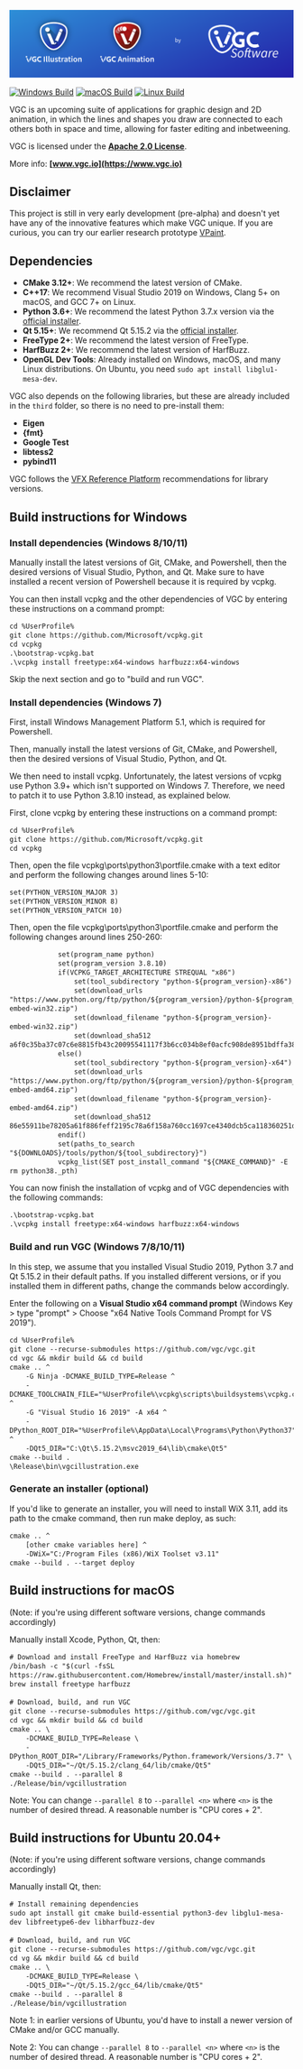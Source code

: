 ![VGC](https://github.com/vgc/vgc/blob/master/hero.png)

[![Windows Build](https://github.com/vgc/vgc/actions/workflows/windowsbuild.yml/badge.svg?branch=master&event=push)](https://github.com/vgc/vgc/actions/workflows/windowsbuild.yml)
[![macOS Build](https://github.com/vgc/vgc/actions/workflows/macosbuild.yml/badge.svg?branch=master&event=push)](https://github.com/vgc/vgc/actions/workflows/macosbuild.yml)
[![Linux Build](https://github.com/vgc/vgc/actions/workflows/linuxbuild.yml/badge.svg?branch=master&event=push)](https://github.com/vgc/vgc/actions/workflows/linuxbuild.yml)

VGC is an upcoming suite of applications for graphic design and 2D animation,
in which the lines and shapes you draw are connected to each others both in
space and time, allowing for faster editing and inbetweening.

VGC is licensed under the **[Apache 2.0 License](https://github.com/vgc/vgc/blob/master/LICENSE)**.

More info: **[www.vgc.io](https://www.vgc.io)**

## Disclaimer

This project is still in very early development (pre-alpha) and doesn't yet
have any of the innovative features which make VGC unique. If you are curious,
you can try our earlier research prototype [VPaint](https://www.vpaint.org).

## Dependencies

- **CMake 3.12+**: We recommend the latest version of CMake.
- **C++17**: We recommend Visual Studio 2019 on Windows, Clang 5+ on macOS, and GCC 7+ on Linux.
- **Python 3.6+**: We recommend the latest Python 3.7.x version via the [official installer](https://www.python.org/downloads/).
- **Qt 5.15+**: We recommend Qt 5.15.2 via the [official installer](https://www.qt.io/download-qt-installer).
- **FreeType 2+**: We recommend the latest version of FreeType.
- **HarfBuzz 2+**: We recommend the latest version of HarfBuzz.
- **OpenGL Dev Tools**: Already installed on Windows, macOS, and many Linux distributions. On Ubuntu, you need `sudo apt install libglu1-mesa-dev`.

VGC also depends on the following libraries, but these are already included in
the `third` folder, so there is no need to pre-install them:
- **Eigen**
- **{fmt}**
- **Google Test**
- **libtess2**
- **pybind11**

VGC follows the [VFX Reference Platform](http://www.vfxplatform.com/)
recommendations for library versions.

## Build instructions for Windows

### Install dependencies (Windows 8/10/11)

Manually install the latest versions of Git, CMake, and Powershell, then the desired versions of Visual Studio, Python, and Qt. Make sure to have installed a recent version of Powershell because it is required by vcpkg.

You can then install vcpkg and the other dependencies of VGC by entering these instructions on a command prompt:

```
cd %UserProfile%
git clone https://github.com/Microsoft/vcpkg.git
cd vcpkg
.\bootstrap-vcpkg.bat
.\vcpkg install freetype:x64-windows harfbuzz:x64-windows
```

Skip the next section and go to "build and run VGC".

### Install dependencies (Windows 7)

First, install Windows Management Platform 5.1, which is required for Powershell.

Then, manually install the latest versions of Git, CMake, and Powershell, then the desired versions of Visual Studio, Python, and Qt.

We then need to install vcpkg. Unfortunately, the latest versions of vcpkg use Python 3.9+ which isn't supported on Windows 7. Therefore, we need to patch it to use Python 3.8.10 instead, as explained below.

First, clone vcpkg by entering these instructions on a command prompt:

```
cd %UserProfile%
git clone https://github.com/Microsoft/vcpkg.git
cd vcpkg
```

Then, open the file vcpkg\ports\python3\portfile.cmake with a text editor and perform the following changes around lines 5-10:

```
set(PYTHON_VERSION_MAJOR 3)
set(PYTHON_VERSION_MINOR 8)
set(PYTHON_VERSION_PATCH 10)
```

Then, open the file vcpkg\ports\python3\portfile.cmake and perform the following changes around lines 250-260:

```
            set(program_name python)
            set(program_version 3.8.10)
            if(VCPKG_TARGET_ARCHITECTURE STREQUAL "x86")
                set(tool_subdirectory "python-${program_version}-x86")
                set(download_urls "https://www.python.org/ftp/python/${program_version}/python-${program_version}-embed-win32.zip")
                set(download_filename "python-${program_version}-embed-win32.zip")
                set(download_sha512 a6f0c35ba37c07c6e8815fb43c20095541117f3b6cc034b8ef0acfc908de8951bdffa38706bac802f820290b39ae84f934f27a8e32f548735f470277f7a70550)
            else()
                set(tool_subdirectory "python-${program_version}-x64")
                set(download_urls "https://www.python.org/ftp/python/${program_version}/python-${program_version}-embed-amd64.zip")
                set(download_filename "python-${program_version}-embed-amd64.zip")
                set(download_sha512 86e55911be78205a61f886feff2195c78a6f158a760cc1697ce4340dcb5ca118360251de2f707b6d2a78b7469d92c87b045b7326d6f194bfa92e665af1cd55a5)
            endif()
            set(paths_to_search "${DOWNLOADS}/tools/python/${tool_subdirectory}")
            vcpkg_list(SET post_install_command "${CMAKE_COMMAND}" -E rm python38._pth)
```

You can now finish the installation of vcpkg and of VGC dependencies with the following commands:

```
.\bootstrap-vcpkg.bat
.\vcpkg install freetype:x64-windows harfbuzz:x64-windows
```

### Build and run VGC (Windows 7/8/10/11)

In this step, we assume that you installed Visual Studio 2019, Python 3.7 and Qt 5.15.2 in their default paths. If you installed different versions, or if you installed them in different paths, change the commands below accordingly.

Enter the following on a **Visual Studio x64 command prompt** (Windows Key > type "prompt" > Choose "x64 Native Tools Command Prompt for VS 2019").


```
cd %UserProfile%
git clone --recurse-submodules https://github.com/vgc/vgc.git
cd vgc && mkdir build && cd build
cmake .. ^
    -G Ninja -DCMAKE_BUILD_TYPE=Release ^
    -DCMAKE_TOOLCHAIN_FILE="%UserProfile%\vcpkg\scripts\buildsystems\vcpkg.cmake" ^
    -G "Visual Studio 16 2019" -A x64 ^
    -DPython_ROOT_DIR="%UserProfile%\AppData\Local\Programs\Python\Python37" ^
    -DQt5_DIR="C:\Qt\5.15.2\msvc2019_64\lib\cmake\Qt5"
cmake --build .
\Release\bin\vgcillustration.exe
```

### Generate an installer (optional)

If you'd like to generate an installer, you will need to install WiX 3.11, add its path to the cmake command, then run make deploy, as such:

```
cmake .. ^
    [other cmake variables here] ^
    -DWiX="C:/Program Files (x86)/WiX Toolset v3.11"
cmake --build . --target deploy
```

## Build instructions for macOS

(Note: if you're using different software versions, change commands accordingly)

Manually install Xcode, Python, Qt, then:

```
# Download and install FreeType and HarfBuzz via homebrew
/bin/bash -c "$(curl -fsSL https://raw.githubusercontent.com/Homebrew/install/master/install.sh)"
brew install freetype harfbuzz

# Download, build, and run VGC
git clone --recurse-submodules https://github.com/vgc/vgc.git
cd vgc && mkdir build && cd build
cmake .. \
    -DCMAKE_BUILD_TYPE=Release \
    -DPython_ROOT_DIR="/Library/Frameworks/Python.framework/Versions/3.7" \
    -DQt5_DIR="~/Qt/5.15.2/clang_64/lib/cmake/Qt5"
cmake --build . --parallel 8
./Release/bin/vgcillustration
```

Note: You can change `--parallel 8` to `--parallel <n>` where `<n>` is the number of desired thread. A reasonable number is "CPU cores + 2".

## Build instructions for Ubuntu 20.04+

(Note: if you're using different software versions, change commands accordingly)

Manually install Qt, then:

```
# Install remaining dependencies
sudo apt install git cmake build-essential python3-dev libglu1-mesa-dev libfreetype6-dev libharfbuzz-dev

# Download, build, and run VGC
git clone --recurse-submodules https://github.com/vgc/vgc.git
cd vg && mkdir build && cd build
cmake .. \
    -DCMAKE_BUILD_TYPE=Release \
    -DQt5_DIR="~/Qt/5.15.2/gcc_64/lib/cmake/Qt5"
cmake --build . --parallel 8
./Release/bin/vgcillustration
```

Note 1: in earlier versions of Ubuntu, you'd have to install a newer version of CMake and/or GCC manually.

Note 2: You can change `--parallel 8` to `--parallel <n>` where `<n>` is the number of desired thread. A reasonable number is "CPU cores + 2".

